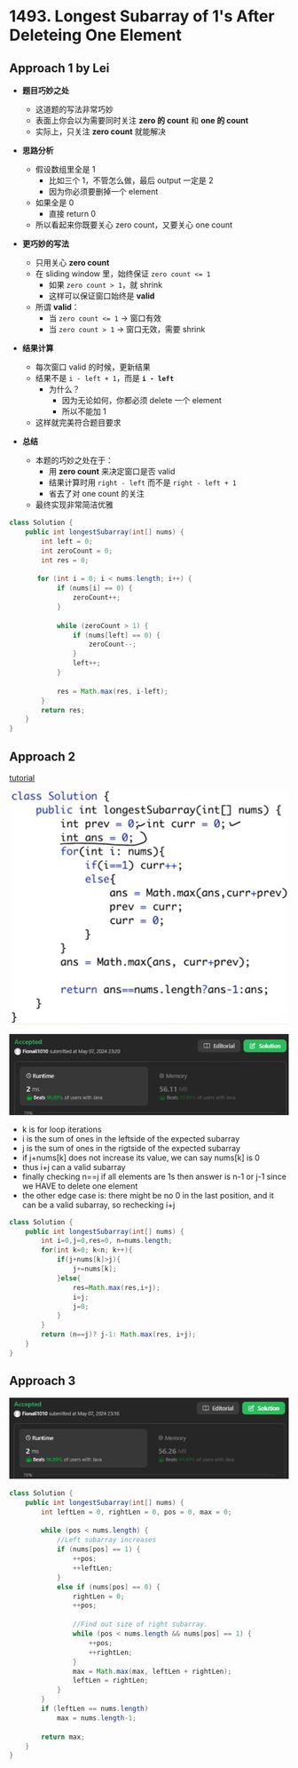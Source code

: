 # 1493. Longest Subarray of 1's After Deleteing One Element

## Approach 1 by Lei

- **题目巧妙之处**
  - 这道题的写法非常巧妙
  - 表面上你会以为需要同时关注 **zero 的 count** 和 **one 的 count**
  - 实际上，只关注 **zero count** 就能解决

- **思路分析**
  - 假设数组里全是 1
    - 比如三个 1，不管怎么做，最后 output 一定是 2
    - 因为你必须要删掉一个 element
  - 如果全是 0
    - 直接 return 0
  - 所以看起来你既要关心 zero count，又要关心 one count

- **更巧妙的写法**
  - 只用关心 **zero count**
  - 在 sliding window 里，始终保证 `zero count <= 1`
    - 如果 `zero count > 1`，就 shrink
    - 这样可以保证窗口始终是 **valid**
  - 所谓 **valid**：
    - 当 `zero count <= 1` → 窗口有效
    - 当 `zero count > 1` → 窗口无效，需要 shrink

- **结果计算**
  - 每次窗口 valid 的时候，更新结果
  - 结果不是 `i - left + 1`，而是 **`i - left`**
    - 为什么？
      - 因为无论如何，你都必须 delete 一个 element
      - 所以不能加 1
  - 这样就完美符合题目要求

- **总结**
  - 本题的巧妙之处在于：
    - 用 **zero count** 来决定窗口是否 valid
    - 结果计算时用 `right - left` 而不是 `right - left + 1`
    - 省去了对 one count 的关注
  - 最终实现非常简洁优雅


```java
class Solution {
    public int longestSubarray(int[] nums) {
        int left = 0;
        int zeroCount = 0;
        int res = 0;

       for (int i = 0; i < nums.length; i++) {
            if (nums[i] == 0) {
                zeroCount++;
            }
          
            while (zeroCount > 1) {
                if (nums[left] == 0) {
                    zeroCount--;
                }
                left++;
            }

            res = Math.max(res, i-left);
        }
        return res;
    }
}
```

## Approach 2

[tutorial](https://www.youtube.com/watch?v=jhBrybXSFTs)

![alt text](image-9.png)

![alt text](image-7.png)

- k is for loop iterations
- i is the sum of ones in the leftside of the expected subarray
- j is the sum of ones in the rigtside of the expected subarray
- if j+nums[k] does not increase its value, we can say nums[k] is 0
- thus i+j can a valid subarray
- finally checking n==j if all elements are 1s then answer is n-1 or j-1 since we HAVE to delete one element
- the other edge case is: there might be no 0 in the last position, and it can be a valid subarray, so rechecking i+j

```java
class Solution {
    public int longestSubarray(int[] nums) {
        int i=0,j=0,res=0, n=nums.length;
        for(int k=0; k<n; k++){
            if(j+nums[k]>j){
                j+=nums[k];
            }else{
                res=Math.max(res,i+j);
                i=j;
                j=0;
            }
        }
        return (n==j)? j-1: Math.max(res, i+j);
    }
}
```

## Approach 3

![alt text](image-8.png)

```java
class Solution {
    public int longestSubarray(int[] nums) {
        int leftLen = 0, rightLen = 0, pos = 0, max = 0;
        
        while (pos < nums.length) {
            //Left subarray increases
            if (nums[pos] == 1) {
                ++pos;
                ++leftLen;
            }
            else if (nums[pos] == 0) {
                rightLen = 0;
                ++pos;
                
                //Find out size of right subarray.
                while (pos < nums.length && nums[pos] == 1) {
                    ++pos;
                    ++rightLen;
                }
                max = Math.max(max, leftLen + rightLen);
                leftLen = rightLen;
            }
        }
        if (leftLen == nums.length)
            max = nums.length-1;
        
        return max;
    }
}
```